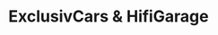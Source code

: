 ---
title: "ExclusivCars & HifiGarage"
url: /sankt-stefan/exclusivcars-und-hifigarage/
shop: Allgemein
---